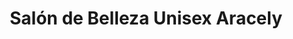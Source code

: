---
title: "Salón de Belleza Unisex Aracely"
url: /zona-19-ciudad-de-guatemala/salon-de-belleza-unisex-aracely/
shop: cosméticos
---